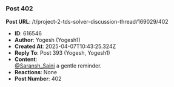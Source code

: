 ### Post 402
**Post URL**: /t/project-2-tds-solver-discussion-thread/169029/402
- **ID**: 616546
- **Author**: Yogesh (Yogesh1)
- **Created At**: 2025-04-07T10:43:25.324Z
- **Reply To**: Post 393 (Yogesh, Yogesh1)
- **Content**:  
  <a class="mention" href="/u/saransh_saini">@Saransh_Saini</a> a gentle reminder.
- **Reactions**: None
- **Post Number**: 402

